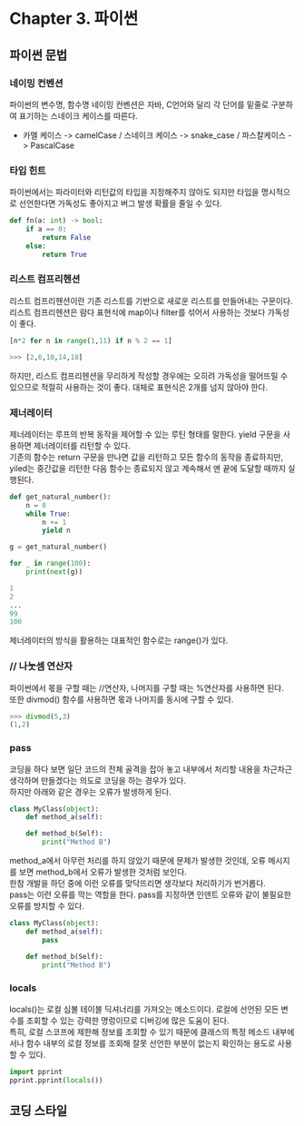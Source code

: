# Chapter 3. 파이썬

## 파이썬 문법

### 네이밍 컨벤션
파이썬의 변수명, 함수명 네이밍 컨벤션은 자바, C언어와 달리 각 단어를 밑줄로 구분하여 표기하는 스네이크 케이스를 따른다.  
- 카멜 케이스 -> camelCase / 스네이크 케이스 -> snake_case / 파스칼케이스 -> PascalCase  

### 타입 힌트
파이썬에서는 파라미터와 리턴값의 타입을 지정해주지 않아도 되지만 타입을 명시적으로 선언한다면 가독성도 좋아지고 버그 발생 확률을 줄일 수 있다.  
```python
def fn(a: int) -> bool:
    if a == 0:
        return False
    else:
        return True
```

### 리스트 컴프리헨션
리스트 컴프리헨션이란 기존 리스트를 기반으로 새로운 리스트를 만들어내는 구문이다. 리스트 컴프리헨션은 람다 표현식에 map이나 filter를 섞어서 사용하는 것보다 가독성이 좋다.  
```python
[n*2 for n in range(1,11) if n % 2 == 1]

>>> [2,6,10,14,18]
```
하지만, 리스트 컴프리헨션을 무리하게 작성할 경우에는 오히려 가독성을 떨어뜨릴 수 있으므로 적절히 사용하는 것이 좋다. 대체로 표현식은 2개를 넘지 않아야 한다.  

### 제너레이터
제너레이터는 루프의 반복 동작을 제어할 수 있는 루틴 형태를 말한다. yield 구문을 사용하면 제너레이터를 리턴할 수 있다.  
기존의 함수는 return 구문을 만나면 값을 리턴하고 모든 함수의 동작을 종료하지만, yiled는 중간값을 리턴한 다음 함수는 종료되지 않고 계속해서 맨 끝에 도달할 때까지 실행된다.  
```python
def get_natural_number():
    n = 0
    while True:
        n += 1
        yield n

g = get_natural_number()

for _ in range(100):
    print(next(g))

1
2
...
99
100
```
제너레이터의 방식을 활용하는 대표적인 함수로는 range()가 있다.  

### // 나눗셈 연산자
파이썬에서 몫을 구할 때는 //연산자, 나머지를 구할 때는 %연산자를 사용하면 된다.  
또한 divmod() 함수를 사용하면 몫과 나머지를 동시에 구할 수 있다.
```python
>>> divmod(5,3)
(1,2)
```

### pass
코딩을 하다 보면 일단 코드의 전체 골격을 잡아 놓고 내부에서 처리할 내용을 차근차근 생각하며 만들겠다는 의도로 코딩을 하는 경우가 있다.  
하지만 아래와 같은 경우는 오류가 발생하게 된다.
```python
class MyClass(object):
    def method_a(self):

    def method_b(Self):
        print("Method B")
```
method_a에서 아무런 처리를 하지 않았기 때문에 문제가 발생한 것인데, 오류 메시지를 보면 method_b에서 오류가 발생한 것처럼 보인다.  
한참 개발을 하던 중에 이런 오류를 맞닥뜨리면 생각보다 처리하기가 번거롭다.  
pass는 이런 오류를 막는 역할을 한다. pass를 지정하면 인덴트 오류와 같이 불필요한 오류를 방지할 수 있다.  
```python
class MyClass(object):
    def method_a(self):
        pass

    def method_b(Self):
        print("Method B")
```

### locals
locals()는 로컬 심볼 테이블 딕셔너리를 가져오는 메소드이다. 로컬에 선언된 모든 변수를 조회할 수 있는 강력한 명렁이므로 디버깅에 많은 도움이 된다.  
특히, 로컬 스코프에 제한해 정보를 조회할 수 있기 때문에 클래스의 특정 메소드 내부에서나 함수 내부의 로컬 정보를 조회해 잘못 선언한 부분이 없는지 확인하는 용도로 사용할 수 있다.  
```python
import pprint
pprint.pprint(locals())
```

## 코딩 스타일